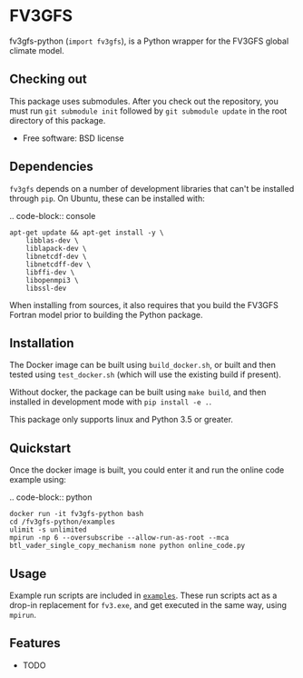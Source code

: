 
FV3GFS
======


fv3gfs-python (`import fv3gfs`), is a Python wrapper for the FV3GFS
global climate model.


Checking out
------------

This package uses submodules. After you check out the repository, you must run
`git submodule init` followed by `git submodule update` in the root directory of this package.


* Free software: BSD license

Dependencies
------------

`fv3gfs` depends on a number of development libraries that can't be installed through `pip`.
On Ubuntu, these can be installed with:

.. code-block:: console

    apt-get update && apt-get install -y \
        libblas-dev \
        liblapack-dev \
        libnetcdf-dev \
        libnetcdff-dev \
        libffi-dev \
        libopenmpi3 \
        libssl-dev 

When installing from sources, it also requires that you build the FV3GFS Fortran model prior
to building the Python package.


Installation
------------

The Docker image can be built using `build_docker.sh`, or built and then
tested using `test_docker.sh` (which will use the existing build if present).

Without docker, the package can be built using `make build`, and then installed
in development mode with `pip install -e .`.

This package only supports linux and Python 3.5 or greater.

Quickstart
----------

Once the docker image is built, you could enter it and run the online code example using:

.. code-block:: python

    docker run -it fv3gfs-python bash
    cd /fv3gfs-python/examples
    ulimit -s unlimited
    mpirun -np 6 --oversubscribe --allow-run-as-root --mca btl_vader_single_copy_mechanism none python online_code.py

Usage
-----

Example run scripts are included in [`examples`](https://github.com/VulcanClimateModeling/fv3gfs/tree/master/sorc/fv3gfs.fd/cython_wrapper/examples).
These run scripts act as a drop-in replacement for `fv3.exe`, and get executed
in the same way, using `mpirun`.

Features
--------

* TODO
